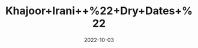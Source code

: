 ---
title: 'Khajoor+Irani++%22+Dry+Dates+%22'
date: '2022-10-03' 
metatag: '' 
inventory: '0' 
draft: false 
# meta description 
shortDescripton: 'Dried+dates+are+also+rich+in+polyphenols.+These+compounds+provide+a+wide+variety+of+health+benefits%2c+such+as%ef%bf%bdbetter+digestion%2c+diabetes+management%2c+and+even+cancer+prevention.'
description: 'Food+Product'
longdescription: ''
featured: True
# product Price
price: '340.0'
# Product Short Description
shortDescription: 'Dried+dates+are+also+rich+in+polyphenols.+These+compounds+provide+a+wide+variety+of+health+benefits%2c+such+as%ef%bf%bdbetter+digestion%2c+diabetes+management%2c+and+even+cancer+prevention.'
productID: '2928EA7A-1F25-ED11-9968-005056B3A416'
type: 'products'
category: 'Food+Product' 
thumnailproduct: 'https://eraconnect.blob.core.windows.net/product-images/aminsaddiquidawakhana/2928EA7A-1F25-ED11-9968-005056B3A416.webp' 
images:
  - image: 'https://eraconnect.blob.core.windows.net/product-images/aminsaddiquidawakhana/2928EA7A-1F25-ED11-9968-005056B3A416.webp'  
Variants:
---